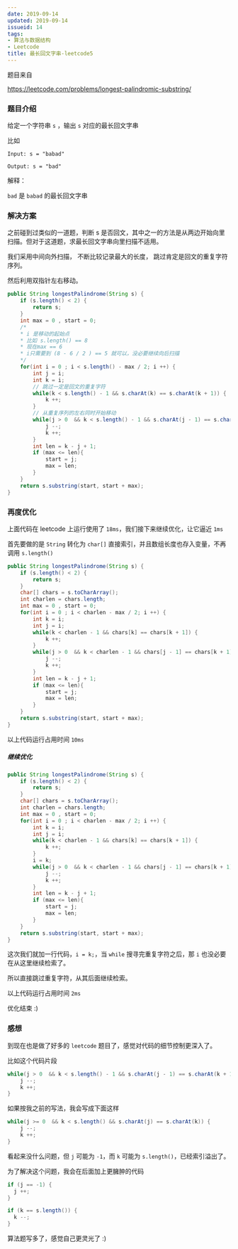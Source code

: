 ```yaml
---
date: 2019-09-14
updated: 2019-09-14
issueid: 14
tags:
- 算法与数据结构
- Leetcode
title: 最长回文字串-leetcode5
---
```

题目来自

https://leetcode.com/problems/longest-palindromic-substring/

### 题目介绍

给定一个字符串 `s` ，输出 `s` 对应的最长回文字串

比如

```
Input: s = "babad"

Output: s = "bad"
```

解释：

`bad` 是 `babad` 的最长回文字串

### 解决方案

之前碰到过类似的一道题，判断 s 是否回文，其中之一的方法是从两边开始向里扫描。但对于这道题，求最长回文字串向里扫描不适用。

我们采用中间向外扫描， 不断比较记录最大的长度， 跳过肯定是回文的重复字符序列。

然后利用双指针左右移动。

```java
public String longestPalindrome(String s) {
    if (s.length() < 2) {
        return s;
    }
    int max = 0 , start = 0;
    /*
    * i 是移动的起始点
    * 比如 s.length() == 8
    * 现在max == 6
    * i只需要到 (8 - 6 / 2 ) == 5 就可以，没必要继续向后扫描
    */
    for(int i = 0 ; i < s.length() - max / 2; i ++) {
        int j = i;
        int k = i;
        // 跳过一定是回文的重复字符
        while(k < s.length() - 1 && s.charAt(k) == s.charAt(k + 1)) {
            k ++;
        }
        // 从重复序列的左右同时开始移动
        while(j > 0  && k < s.length() - 1 && s.charAt(j - 1) == s.charAt(k + 1)) {
            j --;
            k ++;
        }
        int len = k - j + 1;
        if (max <= len){
            start = j;
            max = len;
        }
    }
    return s.substring(start, start + max);
}
```
### 再度优化

上面代码在 leetcode 上运行使用了 `18ms`，我们接下来继续优化，让它逼近 `1ms`

首先要做的是 `String` 转化为 `char[]` 直接索引，并且数组长度也存入变量，不再调用 `s.length()`


```java
public String longestPalindrome(String s) {
    if (s.length() < 2) {
        return s;
    }
    char[] chars = s.toCharArray();
    int charlen = chars.length;
    int max = 0 , start = 0;
    for(int i = 0 ; i < charlen - max / 2; i ++) {
        int k = i;
        int j = i;
        while(k < charlen - 1 && chars[k] == chars[k + 1]) {
            k ++;
        }
        while(j > 0  && k < charlen - 1 && chars[j - 1] == chars[k + 1]) {
            j --;
            k ++;
        }
        int len = k - j + 1;
        if (max <= len){
            start = j;
            max = len;
        }
    }
    return s.substring(start, start + max);
}
```

以上代码运行占用时间 `10ms`

##### 继续优化

```java
public String longestPalindrome(String s) {
    if (s.length() < 2) {
        return s;
    }
    char[] chars = s.toCharArray();
    int charlen = chars.length;
    int max = 0 , start = 0;
    for(int i = 0 ; i < charlen - max / 2; i ++) {
        int k = i;
        int j = i;
        while(k < charlen - 1 && chars[k] == chars[k + 1]) {
            k ++;
        }
        i = k;
        while(j > 0  && k < charlen - 1 && chars[j - 1] == chars[k + 1]) {
            j --;
            k ++;
        }
        int len = k - j + 1;
        if (max <= len){
            start = j;
            max = len;
        }
    }
    return s.substring(start, start + max);
}

```

这次我们就加一行代码，`i = k;`，当 `while` 搜寻完重复字符之后，那 `i` 也没必要在从这里继续检索了。

所以直接跳过重复字符，从其后面继续检索。

以上代码运行占用时间 `2ms`

优化结束 :)

### 感想

到现在也是做了好多的 `leetcode` 题目了，感觉对代码的细节控制更深入了。

比如这个代码片段

```java
while(j > 0  && k < s.length() - 1 && s.charAt(j - 1) == s.charAt(k + 1)) {
    j --;
    k ++;
}
```

如果按我之前的写法，我会写成下面这样

```java
while(j >= 0  && k < s.length() && s.charAt(j) == s.charAt(k)) {
    j --;
    k ++;
}
```

看起来没什么问题，但 `j` 可能为 `-1`，而 `k` 可能为 `s.length()`，已经索引溢出了。

为了解决这个问题，我会在后面加上更臃肿的代码

```java
if (j == -1) {
  j ++;
}

if (k == s.length()) {
  k --;
}
```

算法题写多了，感觉自己更灵光了 :)